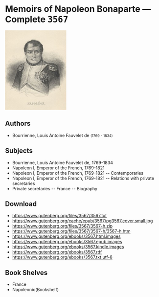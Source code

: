 # Memoirs of Napoleon Bonaparte — Complete <kbd>3567</kbd>

![](./cover.medium.jpg "")

## Authors


 - Bourrienne, Louis Antoine Fauvelet de <small>(1769 - 1834)</small>

## Subjects


 - Bourrienne, Louis Antoine Fauvelet de, 1769-1834
 - Napoleon I, Emperor of the French, 1769-1821
 - Napoleon I, Emperor of the French, 1769-1821 -- Contemporaries
 - Napoleon I, Emperor of the French, 1769-1821 -- Relations with private secretaries
 - Private secretaries -- France -- Biography

## Download


 - https://www.gutenberg.org/files/3567/3567.txt
 - https://www.gutenberg.org/cache/epub/3567/pg3567.cover.small.jpg
 - https://www.gutenberg.org/files/3567/3567-h.zip
 - https://www.gutenberg.org/files/3567/3567-h/3567-h.htm
 - https://www.gutenberg.org/ebooks/3567.html.images
 - https://www.gutenberg.org/ebooks/3567.epub.images
 - https://www.gutenberg.org/ebooks/3567.kindle.images
 - https://www.gutenberg.org/ebooks/3567.rdf
 - https://www.gutenberg.org/ebooks/3567.txt.utf-8

## Book Shelves


 - France
 - Napoleonic(Bookshelf)

